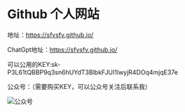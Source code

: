 # Github 个人网站

地址：https://sfvsfv.github.io/

ChatGpt地址：https://sfvsfv.github.io/

可以公用的KEY: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

公众号：（需要购买KEY，可以公众号关注后联系我）

![公众号](https://user-images.githubusercontent.com/62045791/224259546-d0bec9c4-12da-461e-aa1b-2336bb000ac9.jpg)

